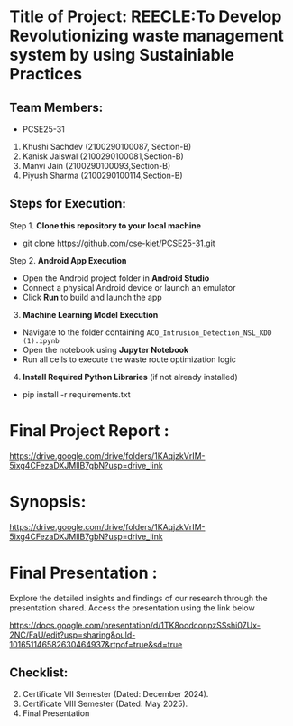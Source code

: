 # Title of Project: REECLE:To Develop Revolutionizing waste management system by using Sustainiable Practices

## Team Members:
 - PCSE25-31 
1. Khushi Sachdev (2100290100087, Section-B)
2. Kanisk Jaiswal (2100290100081,Section-B)
3. Manvi Jain (2100290100093,Section-B)
4. Piyush Sharma (2100290100114,Section-B)

## Steps for Execution:

Step 1. **Clone this repository to your local machine**  

- git clone https://github.com/cse-kiet/PCSE25-31.git


Step 2. **Android App Execution** 
 
- Open the Android project folder in **Android Studio**  
- Connect a physical Android device or launch an emulator  
- Click **Run** to build and launch the app

3. **Machine Learning Model Execution**  

- Navigate to the folder containing `ACO_Intrusion_Detection_NSL_KDD (1).ipynb`  
- Open the notebook using **Jupyter Notebook**  
- Run all cells to execute the waste route optimization logic

4. **Install Required Python Libraries** (if not already installed) 

- pip install -r requirements.txt 


# Final Project Report :

https://drive.google.com/drive/folders/1KAqjzkVrIM-5ixg4CFezaDXJMllB7gbN?usp=drive_link

# Synopsis: 
https://drive.google.com/drive/folders/1KAqjzkVrIM-5ixg4CFezaDXJMllB7gbN?usp=drive_link

# Final Presentation :

Explore the detailed insights and findings of our research through the presentation shared. Access the presentation using the link below

https://docs.google.com/presentation/d/1TK8oodconpzSSshi07Ux-2NC/FaU/edit?usp=sharing&ould-101651146582630464937&rtpof=true&sd=true

## Checklist:
2. Certificate VII Semester (Dated: December 2024).
3. Certificate VIII Semester (Dated: May 2025).
5. Final Presentation
